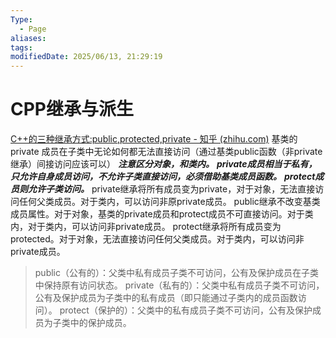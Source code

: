 ```yaml
---
Type:
  - Page
aliases: 
tags: 
modifiedDate: 2025/06/13, 21:29:19
---
```


# CPP继承与派生

[C++的三种继承方式:public,protected,private - 知乎 (zhihu.com)](https://zhuanlan.zhihu.com/p/356580826)
基类的private 成员在子类中无论如何都无法直接访问（通过基类public函数（非private继承）间接访问应该可以）
***注意区分对象，和类内。***
***private成员相当于私有，只允许自身成员访问，不允许子类直接访问，必须借助基类成员函数。***
***protect成员则允许子类访问。***
private继承将所有成员变为private，对于对象，无法直接访问任何父类成员。对于类内，可以访问非原private成员。
public继承不改变基类成员属性。对于对象，基类的private成员和protect成员不可直接访问。对于类内，对于类内，可以访问非private成员。
protect继承将所有成员变为protected。对于对象，无法直接访问任何父类成员。对于类内，可以访问非private成员。

>public（公有的）：父类中私有成员子类不可访问，公有及保护成员在子类中保持原有访问状态。
>private（私有的）：父类中私有成员子类不可访问，公有及保护成员为子类中的私有成员（即只能通过子类内的成员函数访问）。
>protect（保护的）：父类中的私有成员子类不可访问，公有及保护成员为子类中的保护成员。
